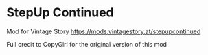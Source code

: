 # StepUp Continued
Mod for Vintage Story
https://mods.vintagestory.at/stepupcontinued

Full credit to CopyGirl for the original version of this mod
